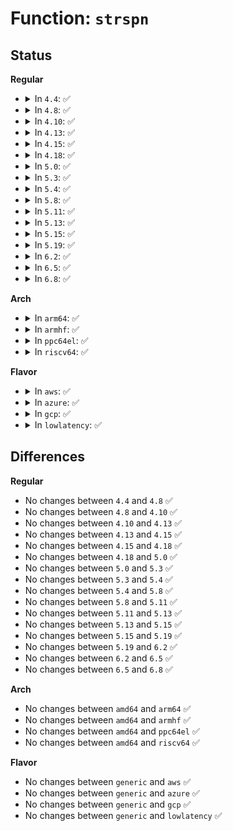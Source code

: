 # Function: <code>strspn</code>

## Status
<b>Regular</b>
<ul>
<li>
<details>
<summary>In <code>4.4</code>: ✅</summary>

```c
__kernel_size_t strspn(const char *s, const char *accept);
```

**Collision:** Unique Global

**Inline:** No

**Transformation:** False

**Instances:**

```
In lib/string.c (ffffffff813f1b20)
Location: lib/string.c:511
Inline: False
Direct callers:
  - arch/x86/kernel/acpi/sleep.c:acpi_sleep_setup
  - security/integrity/ima/ima_policy.c:ima_parse_add_rule
```
**Symbols:**

```
ffffffff813f1b20-ffffffff813f1b66: strspn (STB_GLOBAL)
```
</details>
</li>
<li>
<details>
<summary>In <code>4.8</code>: ✅</summary>

```c
__kernel_size_t strspn(const char *s, const char *accept);
```

**Collision:** Unique Global

**Inline:** No

**Transformation:** False

**Instances:**

```
In lib/string.c (ffffffff814384c0)
Location: lib/string.c:511
Inline: False
Direct callers:
  - arch/x86/kernel/acpi/sleep.c:acpi_sleep_setup
  - security/integrity/ima/ima_policy.c:ima_parse_add_rule
```
**Symbols:**

```
ffffffff814384c0-ffffffff81438506: strspn (STB_GLOBAL)
```
</details>
</li>
<li>
<details>
<summary>In <code>4.10</code>: ✅</summary>

```c
__kernel_size_t strspn(const char *s, const char *accept);
```

**Collision:** Unique Global

**Inline:** No

**Transformation:** False

**Instances:**

```
In lib/string.c (ffffffff814554b0)
Location: lib/string.c:511
Inline: False
Direct callers:
  - arch/x86/kernel/acpi/sleep.c:acpi_sleep_setup
  - security/integrity/ima/ima_policy.c:ima_parse_add_rule
```
**Symbols:**

```
ffffffff814554b0-ffffffff814554f6: strspn (STB_GLOBAL)
```
</details>
</li>
<li>
<details>
<summary>In <code>4.13</code>: ✅</summary>

```c
__kernel_size_t strspn(const char *s, const char *accept);
```

**Collision:** Unique Global

**Inline:** No

**Transformation:** False

**Instances:**

```
In lib/string.c (ffffffff818f6f20)
Location: lib/string.c:511
Inline: False
Direct callers:
  - arch/x86/kernel/acpi/sleep.c:acpi_sleep_setup
  - security/integrity/ima/ima_policy.c:ima_parse_add_rule
```
**Symbols:**

```
ffffffff818f6f20-ffffffff818f6f66: strspn (STB_GLOBAL)
```
</details>
</li>
<li>
<details>
<summary>In <code>4.15</code>: ✅</summary>

```c
__kernel_size_t strspn(const char *s, const char *accept);
```

**Collision:** Unique Global

**Inline:** No

**Transformation:** False

**Instances:**

```
In lib/string.c (ffffffff8197d920)
Location: lib/string.c:512
Inline: False
Direct callers:
  - arch/x86/kernel/acpi/sleep.c:acpi_sleep_setup
  - security/integrity/ima/ima_policy.c:ima_parse_add_rule
```
**Symbols:**

```
ffffffff8197d920-ffffffff8197d966: strspn (STB_GLOBAL)
```
</details>
</li>
<li>
<details>
<summary>In <code>4.18</code>: ✅</summary>

```c
__kernel_size_t strspn(const char *s, const char *accept);
```

**Collision:** Unique Global

**Inline:** No

**Transformation:** False

**Instances:**

```
In lib/string.c (ffffffff819d9e20)
Location: lib/string.c:512
Inline: False
Direct callers:
  - arch/x86/kernel/acpi/sleep.c:acpi_sleep_setup
  - security/integrity/ima/ima_policy.c:ima_parse_add_rule
```
**Symbols:**

```
ffffffff819d9e20-ffffffff819d9e61: strspn (STB_GLOBAL)
```
</details>
</li>
<li>
<details>
<summary>In <code>5.0</code>: ✅</summary>

```c
__kernel_size_t strspn(const char *s, const char *accept);
```

**Collision:** Unique Global

**Inline:** No

**Transformation:** False

**Instances:**

```
In lib/string.c (ffffffff81a12040)
Location: lib/string.c:513
Inline: False
Direct callers:
  - arch/x86/kernel/acpi/sleep.c:acpi_sleep_setup
  - security/integrity/ima/ima_policy.c:ima_parse_add_rule
```
**Symbols:**

```
ffffffff81a12040-ffffffff81a12081: strspn (STB_GLOBAL)
```
</details>
</li>
<li>
<details>
<summary>In <code>5.3</code>: ✅</summary>

```c
__kernel_size_t strspn(const char *s, const char *accept);
```

**Collision:** Unique Global

**Inline:** No

**Transformation:** False

**Instances:**

```
In lib/string.c (ffffffff81a814e0)
Location: lib/string.c:555
Inline: False
Direct callers:
  - arch/x86/kernel/acpi/sleep.c:acpi_sleep_setup
  - security/integrity/ima/ima_policy.c:ima_parse_add_rule
```
**Symbols:**

```
ffffffff81a814e0-ffffffff81a8151f: strspn (STB_GLOBAL)
```
</details>
</li>
<li>
<details>
<summary>In <code>5.4</code>: ✅</summary>

```c
__kernel_size_t strspn(const char *s, const char *accept);
```

**Collision:** Unique Global

**Inline:** No

**Transformation:** False

**Instances:**

```
In lib/string.c (ffffffff81ab85b0)
Location: lib/string.c:557
Inline: False
Direct callers:
  - arch/x86/kernel/acpi/sleep.c:acpi_sleep_setup
  - arch/x86/platform/uv/tlb_uv.c:tunables_write
  - arch/x86/platform/uv/tlb_uv.c:tunables_write
  - arch/x86/platform/uv/tlb_uv.c:tunables_write
  - security/integrity/ima/ima_policy.c:ima_parse_add_rule
```
**Symbols:**

```
ffffffff81ab85b0-ffffffff81ab85ef: strspn (STB_GLOBAL)
```
</details>
</li>
<li>
<details>
<summary>In <code>5.8</code>: ✅</summary>

```c
__kernel_size_t strspn(const char *s, const char *accept);
```

**Collision:** Unique Global

**Inline:** No

**Transformation:** False

**Instances:**

```
In lib/string.c (ffffffff815f31f0)
Location: lib/string.c:598
Inline: False
Direct callers:
  - arch/x86/kernel/acpi/sleep.c:acpi_sleep_setup
  - security/integrity/ima/ima_policy.c:ima_parse_add_rule
```
**Symbols:**

```
ffffffff815f31f0-ffffffff815f3230: strspn (STB_GLOBAL)
```
</details>
</li>
<li>
<details>
<summary>In <code>5.11</code>: ✅</summary>

```c
__kernel_size_t strspn(const char *s, const char *accept);
```

**Collision:** Unique Global

**Inline:** No

**Transformation:** False

**Instances:**

```
In lib/string.c (ffffffff816178a0)
Location: lib/string.c:595
Inline: False
Direct callers:
  - arch/x86/kernel/acpi/sleep.c:acpi_sleep_setup
  - security/integrity/ima/ima_policy.c:ima_parse_add_rule
```
**Symbols:**

```
ffffffff816178a0-ffffffff816178e0: strspn (STB_GLOBAL)
```
</details>
</li>
<li>
<details>
<summary>In <code>5.13</code>: ✅</summary>

```c
__kernel_size_t strspn(const char *s, const char *accept);
```

**Collision:** Unique Global

**Inline:** No

**Transformation:** False

**Instances:**

```
In lib/string.c (ffffffff815faf20)
Location: lib/string.c:595
Inline: False
Direct callers:
  - arch/x86/kernel/acpi/sleep.c:acpi_sleep_setup
  - security/integrity/ima/ima_policy.c:ima_parse_add_rule
```
**Symbols:**

```
ffffffff815faf20-ffffffff815faf5f: strspn (STB_GLOBAL)
```
</details>
</li>
<li>
<details>
<summary>In <code>5.15</code>: ✅</summary>

```c
__kernel_size_t strspn(const char *s, const char *accept);
```

**Collision:** Unique Global

**Inline:** No

**Transformation:** False

**Instances:**

```
In lib/string.c (ffffffff816687d0)
Location: lib/string.c:596
Inline: False
Direct callers:
  - arch/x86/kernel/acpi/sleep.c:acpi_sleep_setup
  - security/integrity/ima/ima_policy.c:ima_parse_add_rule
  - net/core/devlink.c:devlink_rate_node_get_from_attrs
```
**Symbols:**

```
ffffffff816687d0-ffffffff8166880f: strspn (STB_GLOBAL)
```
</details>
</li>
<li>
<details>
<summary>In <code>5.19</code>: ✅</summary>

```c
__kernel_size_t strspn(const char *s, const char *accept);
```

**Collision:** Unique Global

**Inline:** No

**Transformation:** False

**Instances:**

```
In lib/string.c (ffffffff81781eb0)
Location: lib/string.c:517
Inline: False
Direct callers:
  - arch/x86/kernel/acpi/sleep.c:acpi_sleep_setup
  - security/integrity/ima/ima_policy.c:ima_parse_add_rule
  - net/core/devlink.c:devlink_rate_node_get_from_attrs
```
**Symbols:**

```
ffffffff81781eb0-ffffffff81781f32: strspn (STB_GLOBAL)
```
</details>
</li>
<li>
<details>
<summary>In <code>6.2</code>: ✅</summary>

```c
__kernel_size_t strspn(const char *s, const char *accept);
```

**Collision:** Unique Global

**Inline:** No

**Transformation:** False

**Instances:**

```
In lib/string.c (ffffffff8203eca0)
Location: lib/string.c:443
Inline: False
Direct callers:
  - arch/x86/kernel/acpi/sleep.c:acpi_sleep_setup
  - security/integrity/ima/ima_policy.c:ima_parse_add_rule
  - net/core/devlink.c:devlink_rate_node_get_from_attrs
```
**Symbols:**

```
ffffffff8203eca0-ffffffff8203ed22: strspn (STB_GLOBAL)
```
</details>
</li>
<li>
<details>
<summary>In <code>6.5</code>: ✅</summary>

```c
__kernel_size_t strspn(const char *s, const char *accept);
```

**Collision:** Unique Global

**Inline:** No

**Transformation:** False

**Instances:**

```
In lib/string.c (ffffffff820bd1b0)
Location: lib/string.c:443
Inline: False
Direct callers:
  - arch/x86/kernel/acpi/sleep.c:acpi_sleep_setup
  - security/integrity/ima/ima_policy.c:ima_parse_add_rule
  - net/devlink/leftover.c:devlink_rate_node_get_from_attrs
```
**Symbols:**

```
ffffffff820bd1b0-ffffffff820bd232: strspn (STB_GLOBAL)
```
</details>
</li>
<li>
<details>
<summary>In <code>6.8</code>: ✅</summary>

```c
__kernel_size_t strspn(const char *s, const char *accept);
```

**Collision:** Unique Global

**Inline:** No

**Transformation:** False

**Instances:**

```
In lib/string.c (ffffffff82197ab0)
Location: lib/string.c:428
Inline: False
Direct callers:
  - arch/x86/kernel/acpi/sleep.c:acpi_sleep_setup
  - security/integrity/ima/ima_policy.c:ima_parse_add_rule
  - net/devlink/rate.c:devlink_rate_node_get_from_attrs
```
**Symbols:**

```
ffffffff82197ab0-ffffffff82197b32: strspn (STB_GLOBAL)
```
</details>
</li>
</ul>
<b>Arch</b>
<ul>
<li>
<details>
<summary>In <code>arm64</code>: ✅</summary>

```c
__kernel_size_t strspn(const char *s, const char *accept);
```

**Collision:** Unique Global

**Inline:** No

**Transformation:** False

**Instances:**

```
In lib/string.c (ffff800010d92a28)
Location: lib/string.c:557
Inline: False
Direct callers:
  - security/integrity/ima/ima_policy.c:ima_parse_add_rule
  - lib/vsprintf.c:device_node_string
  - lib/vsprintf.c:device_node_string
  - lib/vsprintf.c:device_node_string
```
**Symbols:**

```
ffff800010d92a28-ffff800010d92a70: strspn (STB_GLOBAL)
```
</details>
</li>
<li>
<details>
<summary>In <code>armhf</code>: ✅</summary>

```c
__kernel_size_t strspn(const char *s, const char *accept);
```

**Collision:** Unique Global

**Inline:** No

**Transformation:** False

**Instances:**

```
In lib/string.c (c0e8f190)
Location: lib/string.c:557
Inline: False
Direct callers:
  - security/integrity/ima/ima_policy.c:ima_parse_add_rule
  - lib/vsprintf.c:device_node_string
  - lib/vsprintf.c:device_node_string
```
**Symbols:**

```
c0e8f190-c0e8f200: strspn (STB_GLOBAL)
```
</details>
</li>
<li>
<details>
<summary>In <code>ppc64el</code>: ✅</summary>

```c
__kernel_size_t strspn(const char *s, const char *accept);
```

**Collision:** Unique Global

**Inline:** No

**Transformation:** False

**Instances:**

```
In lib/string.c (c000000000ed6990)
Location: lib/string.c:557
Inline: False
Direct callers:
  - security/integrity/ima/ima_policy.c:ima_parse_add_rule
  - lib/vsprintf.c:device_node_string
  - lib/vsprintf.c:device_node_string
  - lib/vsprintf.c:device_node_string
```
**Symbols:**

```
c000000000ed6990-c000000000ed69f4: strspn (STB_GLOBAL)
```
</details>
</li>
<li>
<details>
<summary>In <code>riscv64</code>: ✅</summary>

```c
__kernel_size_t strspn(const char *s, const char *accept);
```

**Collision:** Unique Global

**Inline:** No

**Transformation:** False

**Instances:**

```
In lib/string.c (ffffffe0008bcb5e)
Location: lib/string.c:557
Inline: False
Direct callers:
  - security/integrity/ima/ima_policy.c:ima_parse_add_rule
  - lib/vsprintf.c:device_node_string
  - lib/vsprintf.c:device_node_string
```
**Symbols:**

```
ffffffe0008bcb5e-ffffffe0008bcb9c: strspn (STB_GLOBAL)
```
</details>
</li>
</ul>
<b>Flavor</b>
<ul>
<li>
<details>
<summary>In <code>aws</code>: ✅</summary>

```c
__kernel_size_t strspn(const char *s, const char *accept);
```

**Collision:** Unique Global

**Inline:** No

**Transformation:** False

**Instances:**

```
In lib/string.c (ffffffff81a57400)
Location: lib/string.c:557
Inline: False
Direct callers:
  - arch/x86/kernel/acpi/sleep.c:acpi_sleep_setup
  - security/integrity/ima/ima_policy.c:ima_parse_add_rule
```
**Symbols:**

```
ffffffff81a57400-ffffffff81a5743f: strspn (STB_GLOBAL)
```
</details>
</li>
<li>
<details>
<summary>In <code>azure</code>: ✅</summary>

```c
__kernel_size_t strspn(const char *s, const char *accept);
```

**Collision:** Unique Global

**Inline:** No

**Transformation:** False

**Instances:**

```
In lib/string.c (ffffffff81a144e0)
Location: lib/string.c:557
Inline: False
Direct callers:
  - arch/x86/kernel/acpi/sleep.c:acpi_sleep_setup
  - security/integrity/ima/ima_policy.c:ima_parse_add_rule
```
**Symbols:**

```
ffffffff81a144e0-ffffffff81a1451f: strspn (STB_GLOBAL)
```
</details>
</li>
<li>
<details>
<summary>In <code>gcp</code>: ✅</summary>

```c
__kernel_size_t strspn(const char *s, const char *accept);
```

**Collision:** Unique Global

**Inline:** No

**Transformation:** False

**Instances:**

```
In lib/string.c (ffffffff81ac37f0)
Location: lib/string.c:557
Inline: False
Direct callers:
  - arch/x86/kernel/acpi/sleep.c:acpi_sleep_setup
  - security/integrity/ima/ima_policy.c:ima_parse_add_rule
```
**Symbols:**

```
ffffffff81ac37f0-ffffffff81ac382f: strspn (STB_GLOBAL)
```
</details>
</li>
<li>
<details>
<summary>In <code>lowlatency</code>: ✅</summary>

```c
__kernel_size_t strspn(const char *s, const char *accept);
```

**Collision:** Unique Global

**Inline:** No

**Transformation:** False

**Instances:**

```
In lib/string.c (ffffffff81acfcc0)
Location: lib/string.c:557
Inline: False
Direct callers:
  - arch/x86/kernel/acpi/sleep.c:acpi_sleep_setup
  - arch/x86/platform/uv/tlb_uv.c:tunables_write
  - arch/x86/platform/uv/tlb_uv.c:tunables_write
  - arch/x86/platform/uv/tlb_uv.c:tunables_write
  - security/integrity/ima/ima_policy.c:ima_parse_add_rule
```
**Symbols:**

```
ffffffff81acfcc0-ffffffff81acfcff: strspn (STB_GLOBAL)
```
</details>
</li>
</ul>

## Differences
<b>Regular</b>
<ul>
<li>
No changes between <code>4.4</code> and <code>4.8</code> ✅
</li>
<li>
No changes between <code>4.8</code> and <code>4.10</code> ✅
</li>
<li>
No changes between <code>4.10</code> and <code>4.13</code> ✅
</li>
<li>
No changes between <code>4.13</code> and <code>4.15</code> ✅
</li>
<li>
No changes between <code>4.15</code> and <code>4.18</code> ✅
</li>
<li>
No changes between <code>4.18</code> and <code>5.0</code> ✅
</li>
<li>
No changes between <code>5.0</code> and <code>5.3</code> ✅
</li>
<li>
No changes between <code>5.3</code> and <code>5.4</code> ✅
</li>
<li>
No changes between <code>5.4</code> and <code>5.8</code> ✅
</li>
<li>
No changes between <code>5.8</code> and <code>5.11</code> ✅
</li>
<li>
No changes between <code>5.11</code> and <code>5.13</code> ✅
</li>
<li>
No changes between <code>5.13</code> and <code>5.15</code> ✅
</li>
<li>
No changes between <code>5.15</code> and <code>5.19</code> ✅
</li>
<li>
No changes between <code>5.19</code> and <code>6.2</code> ✅
</li>
<li>
No changes between <code>6.2</code> and <code>6.5</code> ✅
</li>
<li>
No changes between <code>6.5</code> and <code>6.8</code> ✅
</li>
</ul>
<b>Arch</b>
<ul>
<li>
No changes between <code>amd64</code> and <code>arm64</code> ✅
</li>
<li>
No changes between <code>amd64</code> and <code>armhf</code> ✅
</li>
<li>
No changes between <code>amd64</code> and <code>ppc64el</code> ✅
</li>
<li>
No changes between <code>amd64</code> and <code>riscv64</code> ✅
</li>
</ul>
<b>Flavor</b>
<ul>
<li>
No changes between <code>generic</code> and <code>aws</code> ✅
</li>
<li>
No changes between <code>generic</code> and <code>azure</code> ✅
</li>
<li>
No changes between <code>generic</code> and <code>gcp</code> ✅
</li>
<li>
No changes between <code>generic</code> and <code>lowlatency</code> ✅
</li>
</ul>
